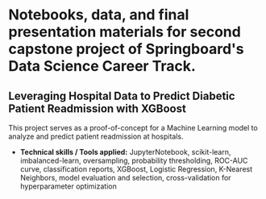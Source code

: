 # Notebooks, data, and final presentation materials for second capstone project of Springboard's Data Science Career Track.

## Leveraging Hospital Data to Predict Diabetic Patient Readmission with XGBoost

This project serves as a proof-of-concept for a Machine Learning model to analyze and predict patient readmission at hospitals.

- **Technical skills / Tools applied:** JupyterNotebook, scikit-learn, imbalanced-learn, oversampling, probability thresholding, ROC-AUC curve, classification reports, XGBoost, Logistic Regression, K-Nearest Neighbors, model evaluation and selection, cross-validation for hyperparameter optimization
